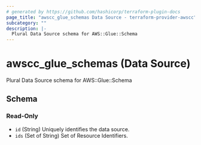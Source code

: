```yaml
---
# generated by https://github.com/hashicorp/terraform-plugin-docs
page_title: "awscc_glue_schemas Data Source - terraform-provider-awscc"
subcategory: ""
description: |-
  Plural Data Source schema for AWS::Glue::Schema
---
```


# awscc_glue_schemas (Data Source)

Plural Data Source schema for AWS::Glue::Schema



<!-- schema generated by tfplugindocs -->
## Schema

### Read-Only

- `id` (String) Uniquely identifies the data source.
- `ids` (Set of String) Set of Resource Identifiers.
